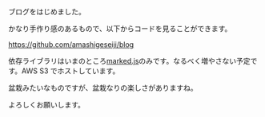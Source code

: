 <!--
title: ブログはじめました
url: /2023/03/first_commit
published: 2023/03/13
-->

ブログをはじめました。

かなり手作り感のあるもので、以下からコードを見ることができます。

https://github.com/amashigeseiji/blog

依存ライブラリはいまのところ[marked.js](https://marked.js.org/)のみです。なるべく増やさない予定です。AWS S3 でホストしています。

盆栽みたいなものですが、盆栽なりの楽しさがありますね。

よろしくお願いします。
